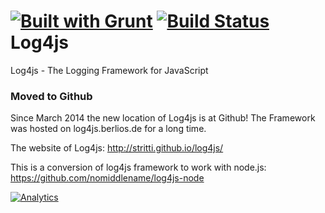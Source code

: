 [![Built with Grunt](https://cdn.gruntjs.com/builtwith.png)](http://gruntjs.com/)
[![Build Status](https://secure.travis-ci.org/stritti/log4js.png?branch=master)](http://travis-ci.org/stritti/log4js)
Log4js
======

Log4js - The Logging Framework for JavaScript

### Moved to Github
Since March 2014 the new location of Log4js is at Github! 
The Framework was hosted on log4js.berlios.de for a long time.

The website of Log4js: http://stritti.github.io/log4js/

This is a conversion of log4js framework to work with node.js: https://github.com/nomiddlename/log4js-node

[![Analytics](https://ga-beacon.appspot.com/UA-327996-12/stritti/log4js)](https://github.com/igrigorik/ga-beacon)

